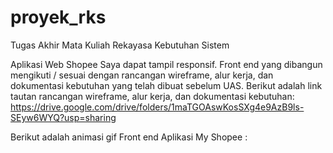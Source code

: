 # proyek_rks
Tugas Akhir Mata Kuliah Rekayasa Kebutuhan Sistem

Aplikasi Web Shopee Saya dapat tampil responsif. Front end yang dibangun mengikuti / sesuai dengan rancangan wireframe, alur kerja, dan dokumentasi kebutuhan yang telah dibuat sebelum UAS. Berikut adalah link tautan rancangan wireframe, alur kerja, dan dokumentasi kebutuhan:
https://drive.google.com/drive/folders/1maTGOAswKosSXg4e9AzB9ls-SEyw6WYQ?usp=sharing

Berikut adalah animasi gif Front end Aplikasi My Shopee :
